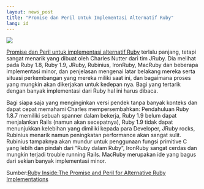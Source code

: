 ```yaml
---
layout: news_post
title: "Promise dan Peril Untuk Implementasi Alternatif Ruby"
lang: id
---
```


![](http://farm3.static.flickr.com/2132/2474505521_c0647ea13b_o.jpg)

[Promise dan Peril untuk implementasi alternatif Ruby][1] terlalu
panjang, tetapi sangat menarik yang dibuat oleh Charles Nutter dari tim
JRuby. Dia melihat pada Ruby 1.8, Ruby 1.9, JRuby, Rubinius, IronRuby,
MacRuby dan beberapa implementasi minor, dan penjelasan mengenai latar
belakang mereka serta situasi perkembangan yang mereka miliki saat ini,
dan bagaimana proses yang mungkin akan dikerjakan untuk kedepan nya.
Bagi yang tertarik dengan banyak implementasi dari Ruby hal ini harus
dibaca.

Bagi siapa saja yang menginginkan versi pendek tanpa banyak konteks dan
dapat cepat memahami Charles mempersembahkan: Pendahuluan Ruby 1.8.7
memiliki sebuah spanner dalam bekerja, Ruby 1.9 belum dapat menjalankan
Rails (namun akan secepatnya), Ruby 1.9 tidak dapat menunjukkan
kelebihan yang dimiliki kepada para Developer, JRuby rocks, Rubinius
menarik namun peningkatan performance akan sangat sulit. Rubinius
tampaknya akan mundur untuk penggunaan fungsi primitive C yang lebih dan
pindah dari “Ruby dalam Ruby”, IronRuby sangat cerdas dan mungkin
terjadi trouble running Rails. MacRuby merupakan ide yang bagus dari
sekian banyak implementasi minor.

Sumber:[Ruby Inside:The Promise and Peril for Alternative Ruby
Implementations][2]



[1]: http://headius.blogspot.com/2008/04/promise-and-peril-for-alternative-ruby.html 
[2]: http://www.rubyinside.com/the-promise-and-peril-for-alternative-ruby-implementations-874.html 
